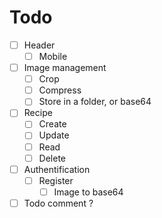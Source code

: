 # Todo

- [ ] Header
  - [ ] Mobile

- [ ] Image management
  - [ ] Crop
  - [ ] Compress
  - [ ] Store in a folder, or base64

- [ ] Recipe
  - [ ] Create
  - [ ] Update
  - [ ] Read
  - [ ] Delete

- [ ] Authentification
  - [ ] Register
    - [ ] Image to base64

- [ ] Todo comment ?
